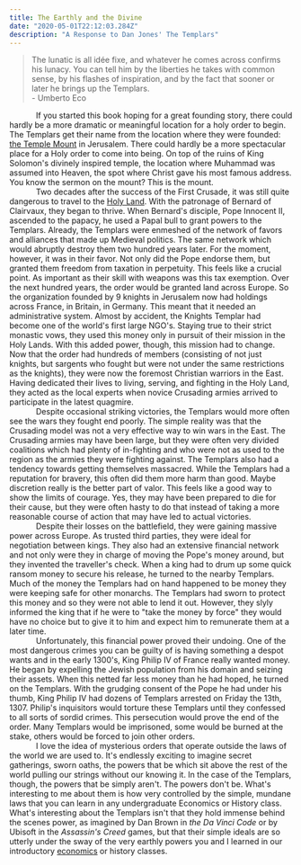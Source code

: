 ```yaml
---
title: The Earthly and the Divine
date: "2020-05-01T22:12:03.284Z"
description: "A Response to Dan Jones' The Templars"
---
```


> The lunatic is all idée fixe, and whatever he comes across confirms his lunacy. You can tell him by the liberties he takes with common sense, by his flashes of inspiration, and by the fact that sooner or later he brings up the Templars.
> <br/>
>         - Umberto Eco


&nbsp;&nbsp;&nbsp;&nbsp;&nbsp;&nbsp;&nbsp;&nbsp;&nbsp;&nbsp;&nbsp;&nbsp;If you started this book hoping for a great founding story, there could hardly be a more dramatic or meaningful location for a holy order to begin. The Templars get their name from the location where they were founded: [the Temple Mount](./temple-mount) in Jerusalem. There could hardly be a more spectacular place for a Holy order to come into being. On top of the ruins of King Solomon's divinely inspired temple, the location where Muhammad was assumed into Heaven, the spot where Christ gave his most famous address. You know the sermon on the mount? This is the mount. 
<br/>
&nbsp;&nbsp;&nbsp;&nbsp;&nbsp;&nbsp;&nbsp;&nbsp;&nbsp;&nbsp;&nbsp;&nbsp;Two decades after the success of the First Crusade, it was still quite dangerous to travel to the [Holy Land](./FullMap). 
With the patronage of Bernard of Clairvaux, they began to thrive. When Bernard's disciple, Pope Innocent II, ascended to the papacy, he used a Papal bull to grant powers to the Templars. Already, the Templars were enmeshed of the network of favors and alliances that made up Medieval politics. The same network which would abruptly destroy them two hundred years later. For the moment, however, it was in their favor. Not only did the Pope endorse them, but granted them freedom from taxation in perpetuity. This feels like a crucial point. As important as their skill with weapons was this tax exemption. Over the next hundred years, the order would be granted land across Europe. So the organization founded by 9 knights in Jerusalem now had holdings across France, in Britain, in Germany. This meant that it needed an administrative system. 
Almost by accident, the Knights Templar had become one of the world's first large NGO's. Staying true to their strict monastic vows, they used this money only in pursuit of their mission in the Holy Lands. With this added power, though, this mission had to change. Now that the order had hundreds of members (consisting of not just knights, but sargents who fought but were not under the same restrictions as the knights), they were now the foremost Christian warriors in the East. Having dedicated their lives to living, serving, and fighting in the Holy Land, they acted as the local experts when novice Crusading armies arrived to participate in the latest quagmire. 
<br/>
&nbsp;&nbsp;&nbsp;&nbsp;&nbsp;&nbsp;&nbsp;&nbsp;&nbsp;&nbsp;&nbsp;&nbsp;Despite occasional striking victories, the Templars would more often see the wars they fought end poorly. The simple reality was that the Crusading model was not a very effective way to win wars in the East. The Crusading armies may have been large, but they were often very divided coalitions which had plenty of in-fighting and who were not as used to the region as the armies they were fighting against. The Templars also had a tendency towards getting themselves massacred. While the Templars had a reputation for bravery, this often did them more harm than good. Maybe discretion really is the better part of valor. This feels like a good way to show the limits of courage. Yes, they may have been prepared to die for their cause, but they were often hasty to do that instead of taking a more reasonable course of action that may have led to actual victories.
<br/>
&nbsp;&nbsp;&nbsp;&nbsp;&nbsp;&nbsp;&nbsp;&nbsp;&nbsp;&nbsp;&nbsp;&nbsp;Despite their losses on the battlefield, they were gaining massive power across Europe. As trusted third parties, they were ideal for negotiation between kings. They also had an extensive financial network and not only were they in charge of moving the Pope's money around, but they invented the traveller's check. When a king had to drum up some quick ransom money to secure his release, he turned to the nearby Templars. Much of the money the Templars had on hand happened to be money they were keeping safe for other monarchs. The Templars had sworn to protect this money and so they were not able to lend it out. However, they slyly informed the king that if he were to "take the money by force" they would have no choice but to give it to him and expect him to remunerate them at a later time. 
<br/>
&nbsp;&nbsp;&nbsp;&nbsp;&nbsp;&nbsp;&nbsp;&nbsp;&nbsp;&nbsp;&nbsp;&nbsp;Unfortunately, this financial power proved their undoing. One of the most dangerous crimes you can be guilty of is having something a despot wants and in the early 1300's, King Philip IV of France really wanted money. He began by expelling the Jewish population from his domain and seizing their assets. When this netted far less money than he had hoped, he turned on the Templars. With the grudging consent of the Pope he had under his thumb, King Philip IV had dozens of Templars arrested on Friday the 13th, 1307. Philip's inquisitors would torture these Templars until they confessed to all sorts of sordid crimes. This persecution would prove the end of the order. Many Templars would be imprisoned, some would be burned at the stake, others would be forced to join other orders.       <br/>
&nbsp;&nbsp;&nbsp;&nbsp;&nbsp;&nbsp;&nbsp;&nbsp;&nbsp;&nbsp;&nbsp;&nbsp;I love the idea of mysterious orders that operate outside the laws of the world we are used to. It's endlessly exciting to imagine secret gatherings, sworn oaths, the powers that be which sit above the rest of the world pulling our strings without our knowing it. In the case of the Templars, though, the powers that be simply aren't. The powers don't be. What's interesting to me about them is how very controlled by the simple, mundane laws that you can learn in any undergraduate Economics or History class. What's interesting about the Templars isn't that they hold immense behind the scenes power, as imagined by Dan Brown in *the Da Vinci Code* or by Ubisoft in the *Assassin's Creed* games, but that their simple ideals are so utterly under the sway of the very earthly powers you and I learned in our introductory [economics](./myconfession) or history classes. 